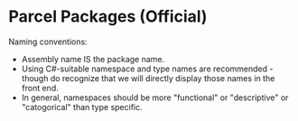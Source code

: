 # Parcel Packages (Official)

Naming conventions:

* Assembly name IS the package name.
* Using C#-suitable namespace and type names are recommended - though do recognize that we will directly display those names in the front end.
* In general, namespaces should be more "functional" or "descriptive" or "catogorical" than type specific.